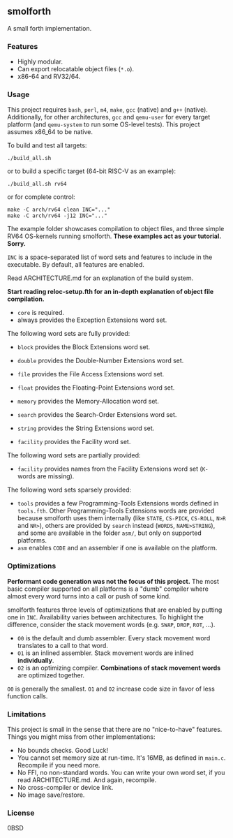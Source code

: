## smolforth

A small forth implementation.

### Features

- Highly modular.
- Can export relocatable object files (`*.o`).
- x86-64 and RV32/64.

### Usage

This project requires `bash`, `perl`, `m4`, `make`, `gcc` (native) and `g++` (native).
Additionally, for other architectures, `gcc` and `qemu-user` for every target platform (and `qemu-system` to run some OS-level tests).
This project assumes x86_64 to be native.

To build and test all targets:

```
./build_all.sh
```

or to build a specific target (64-bit RISC-V as an example):

```
./build_all.sh rv64
```

or for complete control:

```
make -C arch/rv64 clean INC="..."
make -C arch/rv64 -j12 INC="..."
```

The example folder showcases compilation to object files, and three simple RV64 OS-kernels running smolforth.
**These examples act as your tutorial. Sorry.**

`INC` is a space-separated list of word sets and features to include in the executable. By default, all features are enabled.

Read ARCHITECTURE.md for an explanation of the build system.

**Start reading reloc-setup.fth for an in-depth explanation of object file compilation.**

- `core` is required.
- always provides the Exception Extensions word set.

The following word sets are fully provided:

- `block` provides the Block Extensions word set.
- `double` provides the Double-Number Extensions word set.
- `file` provides the File Access Extensions word set.
- `float` provides the Floating-Point Extensions word set.
- `memory` provides the Memory-Allocation word set.
- `search` provides the Search-Order Extensions word set.
- `string` provides the String Extensions word set.

- `facility` provides the Facility word set.

The following word sets are partially provided:

- `facility` provides names from the Facility Extensions word set (`K-` words are missing).

The following word sets sparsely provided:

- `tools` provides a few Programming-Tools Extensions words defined in `tools.fth`. Other Programming-Tools Extensions words are provided because smolforth uses them internally (like `STATE`, `CS-PICK`, `CS-ROLL`, `N>R` and `NR>`), others are provided by `search` instead (`WORDS`, `NAME>STRING`), and some are available in the folder `asm/`, but only on supported platforms.
- `asm` enables `CODE` and an assembler if one is available on the platform.

### Optimizations

**Performant code generation was not the focus of this project.** The most basic compiler supported on all platforms is a "dumb" compiler where almost every word turns into a call or push of some kind.

smolforth features three levels of optimizations that are enabled by putting one in `INC`.
Availability varies between architectures.
To highlight the difference, consider the stack movement words (e.g. `SWAP`, `DROP`, `ROT`, ...).

- `O0` is the default and dumb assembler. Every stack movement word translates to a call to that word.
- `O1` is an inlined assembler. Stack movement words are inlined **individually**.
- `O2` is an optimizing compiler. **Combinations of stack movement words** are optimized together.

`O0` is generally the smallest. `O1` and `O2` increase code size in favor of less function calls.

### Limitations

This project is small in the sense that there are no "nice-to-have" features. Things you might miss from other implementations:

- No bounds checks. Good Luck!
- You cannot set memory size at run-time. It's 16MB, as defined in `main.c`. Recompile if you need more.
- No FFI, no non-standard words. You can write your own word set, if you read ARCHITECTURE.md. And again, recompile.
- No cross-compiler or device link.
- No image save/restore.

### License

0BSD

